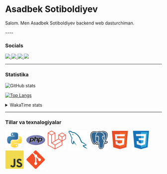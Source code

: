 # Asadbek Sotiboldiyev
<p>
Salom. Men Asadbek Sotiboldiyev backend web dasturchiman.
</p>
----

<h3>Socials</h3>
<a href="https://www.linkedin.com/in/asadbek-sotiboldiyev/">
  <img src="https://img.shields.io/badge/Linkedin-blue?logo=linkedin&logoColor=white&style=for-the-badge" >
</a>
<a href="https://www.youtube.com/@programmer_asadbek">
  <img src="https://img.shields.io/badge/yotube-red?logo=youtube&logoColor=white&style=for-the-badge" >
</a>
<a href="https://t.me/sotiboldiyev_asadbek">
  <img src="https://img.shields.io/badge/telegram-blue?logo=telegram&logoColor=white&style=for-the-badge" >
</a>
<a href="https://leetcode.com/u/asadbek_sotiboldiyev">
  <img src="https://img.shields.io/badge/leetcode-orange?logo=leetcode&logoColor=white&style=for-the-badge" >
</a>

----
### Statistika
![GitHub stats](https://github-readme-stats.vercel.app/api?username=asadbek-sotiboldiyev&count_private=true&show_icons=true&line_height=40&theme=gruvbox)

[![Top Langs](https://github-readme-stats.vercel.app/api/top-langs/?username=asadbek-sotiboldiyev&layout=compact&theme=gruvbox)](https://github.com/anuraghazra/github-readme-stats)

<details>
  <summary>WakaTime stats</summary>
  <img src="https://github-readme-stats.vercel.app/api/wakatime?username=asadbek_sotiboldiyev&theme=gruvbox" alt="WakaTime stats">
</details>

----
<h3>Tillar va texnalogiyalar</h3>

<div>
  <img src="https://raw.githubusercontent.com/devicons/devicon/refs/heads/master/icons/python/python-original.svg" title="Python" alt="Python" width="60" height="60"/>&nbsp;
  <img src="https://raw.githubusercontent.com/devicons/devicon/refs/heads/master/icons/php/php-original.svg" title="PHP" alt="PHP" width="60" height="60"/>&nbsp;
  <img src="https://raw.githubusercontent.com/devicons/devicon/refs/heads/master/icons/laravel/laravel-original.svg" title="Laravel" alt="Laravel" width="60" height="60"/>&nbsp;
  <img src="https://raw.githubusercontent.com/devicons/devicon/refs/heads/master/icons/mysql/mysql-original.svg" title="MySQL" alt="MySQL" width="60" height="60"/>&nbsp;
  <img src="https://raw.githubusercontent.com/devicons/devicon/refs/heads/master/icons/postgresql/postgresql-original.svg" title="PostgreSQL" alt="PostgreSQL" width="60" height="60"/>&nbsp;
  <img src="https://raw.githubusercontent.com/devicons/devicon/refs/heads/master/icons/html5/html5-original.svg" title="HTML" alt="HTML" width="60" height="60"/>&nbsp;
  <img src="https://raw.githubusercontent.com/devicons/devicon/refs/heads/master/icons/css3/css3-original.svg" title="Css" alt="Css" width="60" height="60"/>&nbsp;
  <img src="https://raw.githubusercontent.com/devicons/devicon/refs/heads/master/icons/javascript/javascript-original.svg" title="JavaScript" alt="JavaScript" width="60" height="60"/>&nbsp;
  <img src="https://raw.githubusercontent.com/devicons/devicon/refs/heads/master/icons/git/git-original.svg" title="Git" alt="Git" width="60" height="60"/>&nbsp;
</div>

